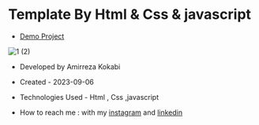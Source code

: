 # Template By Html & Css & javascript

- [Demo Project](https://amir-ko.github.io/radial/)

![1 (2)](https://github.com/amir-ko/radial/assets/119657835/f6f76d39-868d-42b2-a16c-09063940f7ce)


- Developed by Amirreza Kokabi

- Created - 2023-09-06
- Technologies Used - Html , Css ,javascript

- How to reach me : with my [instagram](https://instagram.com/amirrezakokabiweb?igshid=NGExMmI2YTkyZg==
) and [linkedin](https://www.linkedin.com/in/amirreza-kokabi-ba7716143/)
  
